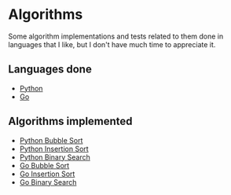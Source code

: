 # Algorithms

Some algorithm implementations and tests related to them
done in languages that I like, but I don't have much time
to appreciate it.

## Languages done

- [Python](python/)
- [Go](golang/)

## Algorithms implemented

- [Python Bubble Sort](python/bubble-sort.py)
- [Python Insertion Sort](python/insertion-sort.py)
- [Python Binary Search](python/binary-search.py)
- [Go Bubble Sort](golang/bubble-sort.go)
- [Go Insertion Sort](golang/insertion-sort.go)
- [Go Binary Search](golang/binary-search.go)
